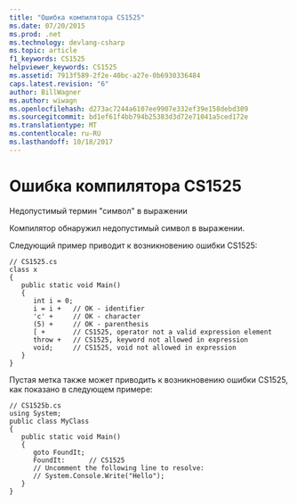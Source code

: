 ```yaml
---
title: "Ошибка компилятора CS1525"
ms.date: 07/20/2015
ms.prod: .net
ms.technology: devlang-csharp
ms.topic: article
f1_keywords: CS1525
helpviewer_keywords: CS1525
ms.assetid: 7913f589-2f2e-40bc-a27e-0b6930336484
caps.latest.revision: "6"
author: BillWagner
ms.author: wiwagn
ms.openlocfilehash: d273ac7244a6107ee9907e332ef39e158debd309
ms.sourcegitcommit: bd1ef61f4bb794b25383d3d72e71041a5ced172e
ms.translationtype: MT
ms.contentlocale: ru-RU
ms.lasthandoff: 10/18/2017
---
```

# <a name="compiler-error-cs1525"></a>Ошибка компилятора CS1525
Недопустимый термин "символ" в выражении  
  
 Компилятор обнаружил недопустимый символ в выражении.  
  
 Следующий пример приводит к возникновению ошибки CS1525:  
  
```  
// CS1525.cs  
class x  
{  
   public static void Main()  
   {  
      int i = 0;  
      i = i +   // OK - identifier  
      'c' +     // OK - character  
      (5) +     // OK - parenthesis  
      [ +       // CS1525, operator not a valid expression element  
      throw +   // CS1525, keyword not allowed in expression  
      void;     // CS1525, void not allowed in expression  
   }  
}  
```  
  
 Пустая метка также может приводить к возникновению ошибки CS1525, как показано в следующем примере:  
  
```  
// CS1525b.cs  
using System;  
public class MyClass  
{  
   public static void Main()  
   {  
      goto FoundIt;  
      FoundIt:      // CS1525  
      // Uncomment the following line to resolve:  
      // System.Console.Write("Hello");  
   }  
}  
```
